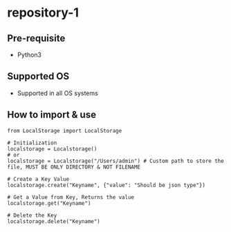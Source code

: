 # repository-1

## Pre-requisite

- Python3

## Supported OS

- Supported in all OS systems

## How to import & use

```python3
from LocalStorage import LocalStorage

# Initialization
localstorage = Localstorage()
# or
localstorage = Localstorage("/Users/admin") # Custom path to store the file, MUST BE ONLY DIRECTORY & NOT FILENAME

# Create a Key Value
localstorage.create("Keyname", {"value": "Should be json type"})

# Get a Value from Key, Returns the value
localstorage.get("Keyname")

# Delete the Key
localstorage.delete("Keyname")
```
